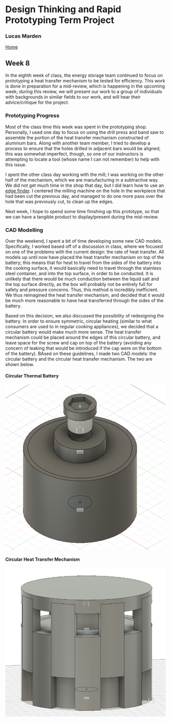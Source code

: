 # Design Thinking and Rapid Prototyping Term Project
### Lucas Marden
[Home](https://lmarden.github.io/rapid-prototyping/)   


## Week 8
In the eighth week of class, the energy storage team continued to focus on prototyping a heat transfer mechanism to be tested for efficiency. This work is done in preparation for a mid-review, which is happening in the upcoming week; during this review, we will present our work to a group of individuals with backgrounds in similar fields to our work, and will hear their advice/critique for the project.

### Prototyping Progress
Most of the class time this week was spent in the prototyping shop. Personally, I used one day to focus on using the drill press and band saw to assemble the portion of the heat transfer mechanism constructed of aluminum bars. Along with another team member, I tried to develop a process to ensure that the holes drilled in adjacent bars would be aligned; this was somewhat imperfect, though, so one of our instructors is attempting to locate a tool (whose name I can not remember) to help with this issue.

I spent the other class day working with the mill; I was working on the other half of the mechanism, which we are manufacturing in a subtractive way. We did not get much time in the shop that day, but I did learn how to use an [edge finder](https://www.sme.org/technologies/articles/2019/august/finding-the-edge/). I centered the milling machine on the hole in the workpiece that had been cut the previous day, and managed to do one more pass over the hole that was previously cut, to clean up the edges.

Next week, I hope to spend some time finishing up this prototype, so that we can have a tangible product to display/present during the mid-review.


### CAD Modelling
Over the weekend, I spent a bit of time developing some new CAD models. Specifically, I worked based off of a discussion in class, where we focused on one of the problems with the current design: the rate of heat transfer. All models up until now have placed the heat transfer mechanism on top of the battery; this means that for heat to travel from the sides of the battery into the cooking surface, it would basically need to travel through the stainless steel container, and into the top surface, in order to be conducted. It is unlikely that there would be much conduction between the liquid salt and the top surface directly, as the box will probably not be entirely full for safety and pressure concerns. Thus, this method is incredibly inefficient. We thus reimagined the heat transfer mechanism, and decided that it would be much more reasonable to have heat transferred through the sides of the battery.

Based on this decision, we also discussed the possibility of redesigning the battery. In order to ensure symmetric, circular heating (similar to what consumers are used to in regular cooking appliances), we decided that a circular battery would make much more sense. The heat transfer mechanism could be placed around the edges of this circular battery, and leave space for the screw and cap on top of the battery (avoiding any concern of leaking that would be introduced if the cap were on the bottom of the battery). BAsed on these guidelines, I made two CAD models: the circular battery and the circular heat transfer mechanism. The two are shown below.

#### Circular Thermal Battery
![Circular Thermal Battery](./Images/circular_thermal_battery.png)


#### Circular Heat Transfer Mechanism
[![Circular Heat Transfer Demo Video](./Images/circular_heat_transfer_mechanism.png)](https://youtu.be/4ZKthriYKmo "Circular Heat Transfer Mechanism")

